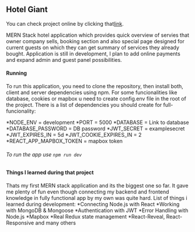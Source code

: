 ## Hotel Giant

You can check project online by clicking that[link](https://hotelgiant.herokuapp.com/).

MERN Stack hotel application which provides quick overview of servies that owner company sells, booking section and also special page designed for current guests on which they can get summary of services they already bought. Application is still in development, I plan to add online payments and expand admin and guest panel possibilities.

#### Running

To run this application, you need to clone the repository, then install both, client and server dependencies using npm. For some funcionalities like database, cookies or mapbox u need to create config.env file in the root of the project. There is a list of dependencies you should create for full-funcionality:

*NODE_ENV = development
*PORT = 5000
*DATABASE = Link to database
*DATABASE_PASSWORD = DB password
*JWT_SECRET = examplesecret
*JWT_EXPIRES_IN = 5d
*JWT_COOKIE_EXPIRES_IN = 2
*REACT_APP_MAPBOX_TOKEN = mapbox token

###### To run the app use `npm run dev`

#### Things I learned during that project

Thats my first MERN stack application and its the biggest one so far. It gave me plenty of fun even though connecting my backend and frontend knowledge in fully functional app by my own was quite hard.
List of things i learned during development:
*Connecting Node.js with React
*Working with MongoDB & Mongoose
*Authentication with JWT
*Error Handling with Node.js
*Mapbox
*Real Redux state management
\*React-Reveal, React-Responsive and many others

